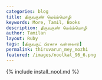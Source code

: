 ```yaml
---  
categories: blog  
title: திருவருண் மெய்ம்மொழி
keywords: More, Tamil, Books  
description: திருவருண் மெய்ம்மொழி
author: Tamilan  
layout: Ruby  
tags: [திருவருட் பிரகாச வள்ளலார்]
permalink: thiruvarun_mey_mozhi  
featured: /images/noolkal_96_6.png  
---  
```

{% include install_nool.md %} 


